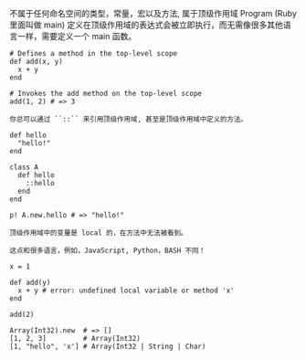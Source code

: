 
不属于任何命名空间的类型，常量，宏以及方法, 属于顶级作用域 Program (Ruby 里面叫做 main)
定义在顶级作用域的表达式会被立即执行，而无需像很多其他语言一样，需要定义一个 main 函数。

```crystal
# Defines a method in the top-level scope
def add(x, y)
  x + y
end

# Invokes the add method on the top-level scope
add(1, 2) # => 3
```

```
你总可以通过 ``::`` 来引用顶级作用域, 甚至是顶级作用域中定义的方法。
```

```crystal
def hello
  "hello!"
end

class A
  def hello
    ::hello
  end
end

p! A.new.hello # => "hello!"
```

```
顶级作用域中的变量是 local 的，在方法中无法被看到。

这点和很多语言，例如，JavaScript, Python，BASH 不同！
```

```crystal
x = 1

def add(y)
  x + y # error: undefined local variable or method 'x'
end

add(2)
```

```crystal
Array(Int32).new  # => []
[1, 2, 3]         # Array(Int32)
[1, "hello", 'x'] # Array(Int32 | String | Char)
```
